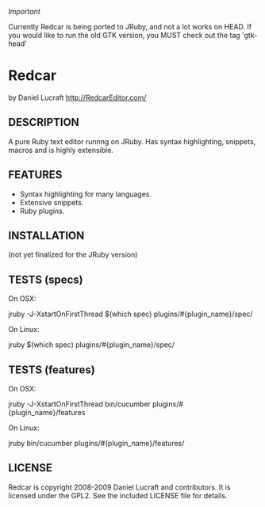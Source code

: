 
*Important*

Currently Redcar is being ported to JRuby, and not a lot works on HEAD. If
you would like to run the old GTK version, you MUST check out the tag 'gtk-head'

Redcar
======

by Daniel Lucraft
http://RedcarEditor.com/

DESCRIPTION
-----------

A pure Ruby text editor runnng on JRuby. Has syntax highlighting,
snippets, macros and is highly extensible.

FEATURES
--------
  
* Syntax highlighting for many languages.
* Extensive snippets.
* Ruby plugins.

INSTALLATION
------------

(not yet finalized for the JRuby version)

TESTS (specs)
-------------

On OSX:

  jruby -J-XstartOnFirstThread $(which spec) plugins/#{plugin_name}/spec/

On Linux:

  jruby $(which spec) plugins/#{plugin_name}/spec/

  
TESTS (features)
----------------

On OSX:

  jruby -J-XstartOnFirstThread bin/cucumber plugins/#{plugin_name}/features

On Linux:

  jruby bin/cucumber plugins/#{plugin_name}/features/

LICENSE
-------

Redcar is copyright 2008-2009 Daniel Lucraft and contributors. 
It is licensed under the GPL2. See the included LICENSE file for details.
